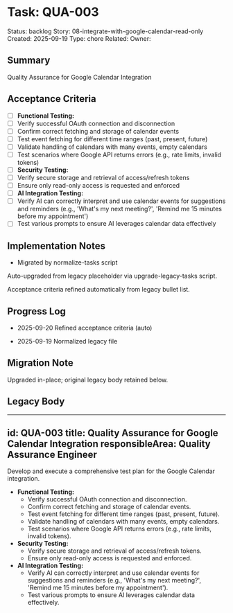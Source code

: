 # Task: QUA-003
Status: backlog
Story: 08-integrate-with-google-calendar-read-only
Created: 2025-09-19
Type: chore
Related:
Owner:

## Summary
Quality Assurance for Google Calendar Integration

## Acceptance Criteria

- [ ] **Functional Testing:**
- [ ] Verify successful OAuth connection and disconnection
- [ ] Confirm correct fetching and storage of calendar events
- [ ] Test event fetching for different time ranges (past, present, future)
- [ ] Validate handling of calendars with many events, empty calendars
- [ ] Test scenarios where Google API returns errors (e.g., rate limits, invalid tokens)
- [ ] **Security Testing:**
- [ ] Verify secure storage and retrieval of access/refresh tokens
- [ ] Ensure only read-only access is requested and enforced
- [ ] **AI Integration Testing:**
- [ ] Verify AI can correctly interpret and use calendar events for suggestions and reminders (e.g., 'What's my next meeting?', 'Remind me 15 minutes before my appointment')
- [ ] Test various prompts to ensure AI leverages calendar data effectively

## Implementation Notes
- Migrated by normalize-tasks script

Auto-upgraded from legacy placeholder via upgrade-legacy-tasks script.


Acceptance criteria refined automatically from legacy bullet list.
## Progress Log
- 2025-09-20 Refined acceptance criteria (auto)

- 2025-09-19 Normalized legacy file
## Migration Note
Upgraded in-place; original legacy body retained below.

## Legacy Body
---
id: QUA-003
title: Quality Assurance for Google Calendar Integration
responsibleArea: Quality Assurance Engineer
---
Develop and execute a comprehensive test plan for the Google Calendar integration.
*   **Functional Testing:**
    *   Verify successful OAuth connection and disconnection.
    *   Confirm correct fetching and storage of calendar events.
    *   Test event fetching for different time ranges (past, present, future).
    *   Validate handling of calendars with many events, empty calendars.
    *   Test scenarios where Google API returns errors (e.g., rate limits, invalid tokens).
*   **Security Testing:**
    *   Verify secure storage and retrieval of access/refresh tokens.
    *   Ensure only read-only access is requested and enforced.
*   **AI Integration Testing:**
    *   Verify AI can correctly interpret and use calendar events for suggestions and reminders (e.g., 'What's my next meeting?', 'Remind me 15 minutes before my appointment').
    *   Test various prompts to ensure AI leverages calendar data effectively.